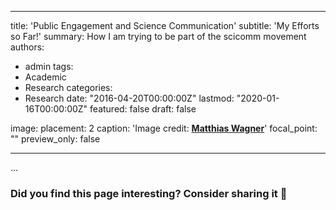 
---
title: 'Public Engagement and Science Communication'
subtitle: 'My Efforts so Far!'
summary: How I am trying to be part of the scicomm movement
authors:
- admin
tags:
- Academic
- Research
categories:
- Research
date: "2016-04-20T00:00:00Z"
lastmod: "2020-01-16T00:00:00Z"
featured: false
draft: false


image:
  placement: 2
  caption: 'Image credit: [**Matthias Wagner**](https://unsplash.com/@matwag)'
  focal_point: ""
  preview_only: false
  
---

...



### Did you find this page interesting? Consider sharing it 🙌
